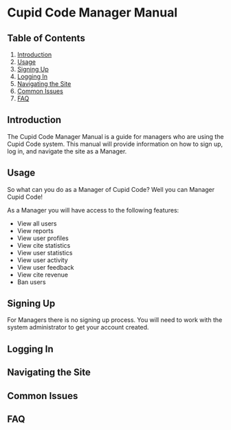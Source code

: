 # Cupid Code Manager Manual

## Table of Contents
1. [Introduction](#introduction)
2. [Usage](#usage)
3. [Signing Up](#signing-up)
4. [Logging In](#logging-in)
5. [Navigating the Site](#navigating-the-site)
6. [Common Issues](#common-issues)
7. [FAQ](#faq)

## Introduction

The Cupid Code Manager Manual is a guide for managers who are using the Cupid Code system. This manual will provide information on how to sign up, log in, and navigate the site as a Manager.

## Usage

So what can you do as a Manager of Cupid Code? Well you can Manager Cupid Code! 

As a Manager you will have access to the following features:
- View all users
- View reports
- View user profiles
- View cite statistics
- View user statistics
- View user activity
- View user feedback
- View cite revenue
- Ban users

## Signing Up

For Managers there is no signing up process. You will need to work with the system administrator to get your account created.

## Logging In


## Navigating the Site

## Common Issues


## FAQ